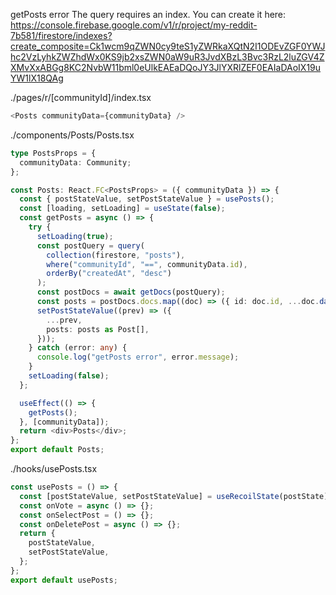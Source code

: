 getPosts error The query requires an index. You can create it here: https://console.firebase.google.com/v1/r/project/my-reddit-7b581/firestore/indexes?create_composite=Ck1wcm9qZWN0cy9teS1yZWRkaXQtN2I1ODEvZGF0YWJhc2VzLyhkZWZhdWx0KS9jb2xsZWN0aW9uR3JvdXBzL3Bvc3RzL2luZGV4ZXMvXxABGg8KC2NvbW11bml0eUlkEAEaDQoJY3JlYXRlZEF0EAIaDAoIX19uYW1lX18QAg

./pages/r/[communityId]/index.tsx
```ts
<Posts communityData={communityData} />
```

./components/Posts/Posts.tsx
```ts
type PostsProps = {
  communityData: Community;
};

const Posts: React.FC<PostsProps> = ({ communityData }) => {
  const { postStateValue, setPostStateValue } = usePosts();
  const [loading, setLoading] = useState(false);
  const getPosts = async () => {
    try {
      setLoading(true);
      const postQuery = query(
        collection(firestore, "posts"),
        where("communityId", "==", communityData.id),
        orderBy("createdAt", "desc")
      );
      const postDocs = await getDocs(postQuery);
      const posts = postDocs.docs.map((doc) => ({ id: doc.id, ...doc.data() }));
      setPostStateValue((prev) => ({
        ...prev,
        posts: posts as Post[],
      }));
    } catch (error: any) {
      console.log("getPosts error", error.message);
    }
    setLoading(false);
  };

  useEffect(() => {
    getPosts();
  }, [communityData]);
  return <div>Posts</div>;
};
export default Posts;
```

./hooks/usePosts.tsx
```ts
const usePosts = () => {
  const [postStateValue, setPostStateValue] = useRecoilState(postState);
  const onVote = async () => {};
  const onSelectPost = () => {};
  const onDeletePost = async () => {};
  return {
    postStateValue,
    setPostStateValue,
  };
};
export default usePosts;
```